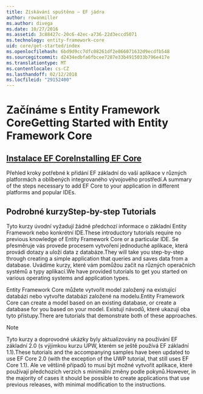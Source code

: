 ```yaml
---
title: Získávání spuštěno – EF jádra
author: rowanmiller
ms.author: divega
ms.date: 10/27/2016
ms.assetid: 3c88427c-20c6-42ec-a736-22d3eccd5071
ms.technology: entity-framework-core
uid: core/get-started/index
ms.openlocfilehash: 6bd9d9cc7dfc08261df2e066071632d9ecdfb548
ms.sourcegitcommit: d2434edbfa6fbcee7287e33b4915033b796e417e
ms.translationtype: MT
ms.contentlocale: cs-CZ
ms.lasthandoff: 02/12/2018
ms.locfileid: "29152400"
---
```

# <a name="getting-started-with-entity-framework-core"></a><span data-ttu-id="7dc1d-102">Začínáme s Entity Framework Core</span><span class="sxs-lookup"><span data-stu-id="7dc1d-102">Getting Started with Entity Framework Core</span></span>

## <a name="installing-ef-coreinstallindexmd"></a>[<span data-ttu-id="7dc1d-103">Instalace EF Core</span><span class="sxs-lookup"><span data-stu-id="7dc1d-103">Installing EF Core</span></span>](install/index.md)

<span data-ttu-id="7dc1d-104">Přehled kroky potřebné k přidání EF základní do vaší aplikace v různých platformách a oblíbených integrovaného vývojového prostředí.</span><span class="sxs-lookup"><span data-stu-id="7dc1d-104">A summary of the steps necessary to add EF Core to your application in different platforms and popular IDEs.</span></span>

## <a name="step-by-step-tutorials"></a><span data-ttu-id="7dc1d-105">Podrobné kurzy</span><span class="sxs-lookup"><span data-stu-id="7dc1d-105">Step-by-step Tutorials</span></span>

<span data-ttu-id="7dc1d-106">Tyto kurzy úvodní vyžadují žádné předchozí informace o základní Entity Framework nebo konkrétní IDE.</span><span class="sxs-lookup"><span data-stu-id="7dc1d-106">These introductory tutorials require no previous knowledge of Entity Framework Core or a particular IDE.</span></span> <span data-ttu-id="7dc1d-107">Se přesměruje vás provede procesem vytvoření jednoduché aplikace, která provádí dotazy a uloží data z databáze.</span><span class="sxs-lookup"><span data-stu-id="7dc1d-107">They will take you step-by-step through creating a simple application that queries and saves data from a database.</span></span> <span data-ttu-id="7dc1d-108">Uvádíme kurzy, které vám pomůžou začít na různých operačních systémů a typy aplikací.</span><span class="sxs-lookup"><span data-stu-id="7dc1d-108">We have provided tutorials to get you started on various operating systems and application types.</span></span>

<span data-ttu-id="7dc1d-109">Entity Framework Core můžete vytvořit model založený na existující databázi nebo vytvořte databázi založené na modelu.</span><span class="sxs-lookup"><span data-stu-id="7dc1d-109">Entity Framework Core can create a model based on an existing database, or create a database for you based on your model.</span></span> <span data-ttu-id="7dc1d-110">Existují návodů, které ukazují oba tyto přístupy.</span><span class="sxs-lookup"><span data-stu-id="7dc1d-110">There are tutorials that demonstrate both of these approaches.</span></span>

> [!NOTE]  
> <span data-ttu-id="7dc1d-111">Tyto kurzy a doprovodné ukázky byly aktualizovány na používání EF základní 2.0 (s výjimkou kurzu UPW, kterém se ještě používá EF základní 1.1).</span><span class="sxs-lookup"><span data-stu-id="7dc1d-111">These tutorials and the accompanying samples have been updated to use EF Core 2.0 (with the exception of the UWP tutorial, that still uses EF Core 1.1).</span></span> <span data-ttu-id="7dc1d-112">Ale ve většině případů to musí být možné vytvořit aplikace, které používají předchozích verzích s minimální změny podle pokynů.</span><span class="sxs-lookup"><span data-stu-id="7dc1d-112">However, in the majority of cases it should be possible to create applications that use previous releases, with minimal modification to the instructions.</span></span> 
